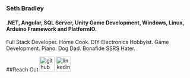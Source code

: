 ### Seth Bradley
#### .NET, Angular, SQL Server, Unity Game Development, Windows, Linux, Arduino Framework and PlatformIO.

Full Stack Developer. Home Cook. DIY Electronics Hobbyist. Game Development. Piano. Dog Dad. Bonafide SSRS Hater.



##Reach Out
[<img src='https://cdn.jsdelivr.net/npm/simple-icons@3.0.1/icons/github.svg' alt='github' height='40'>](https://github.com/https://github.com/SethBradley)  [<img src='https://cdn.jsdelivr.net/npm/simple-icons@3.0.1/icons/linkedin.svg' alt='linkedin' height='40'>](https://www.linkedin.com/public-profile/settings?trk=d_flagship3_profile_self_view_public_profile/)  



